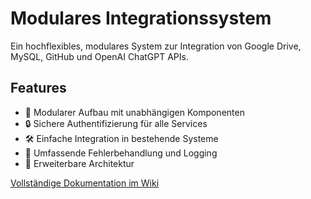 # Modulares Integrationssystem

Ein hochflexibles, modulares System zur Integration von Google Drive, MySQL, GitHub und OpenAI ChatGPT APIs.

## Features

- 🔄 Modularer Aufbau mit unabhängigen Komponenten
- 🔒 Sichere Authentifizierung für alle Services
- 🛠 Einfache Integration in bestehende Systeme
- 📝 Umfassende Fehlerbehandlung und Logging
- 🔌 Erweiterbare Architektur

[Vollständige Dokumentation im Wiki](wiki/Home.md)
